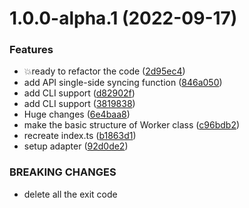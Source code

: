 # 1.0.0-alpha.1 (2022-09-17)


### Features

* 💥ready to refactor the code ([2d95ec4](https://github.com/ConstasJ/repo-syncer/commit/2d95ec49d69ecfd2f2c2ed0e930e98006db4fe7a))
* add API single-side syncing function ([846a050](https://github.com/ConstasJ/repo-syncer/commit/846a05052027b52143c79f49e98c7d951c66922b))
* add CLI support ([d82902f](https://github.com/ConstasJ/repo-syncer/commit/d82902f5819d7d651634fa149e7ebb186b557453))
* add CLI support ([3819838](https://github.com/ConstasJ/repo-syncer/commit/38198388c6bc188c28ceac99edc7c12b52aff3c3))
* Huge changes ([6e4baa8](https://github.com/ConstasJ/repo-syncer/commit/6e4baa839b904cecc668f539118cefec379250a4))
* make the basic structure of Worker class ([c96bdb2](https://github.com/ConstasJ/repo-syncer/commit/c96bdb2512dd754a566d3c19eb6f422ada51c4e3))
* recreate index.ts ([b1863d1](https://github.com/ConstasJ/repo-syncer/commit/b1863d175e8dea573cf1225eacf983d23a4888d7))
* setup adapter ([92d0de2](https://github.com/ConstasJ/repo-syncer/commit/92d0de2bc6efdf8485777898c56fcb70f67ec51f))


### BREAKING CHANGES

* delete all the exit code
